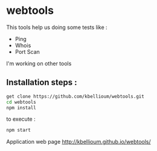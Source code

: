 # webtools

This tools help us doing some tests like :

 - Ping
 - Whois
 - Port Scan

I'm working on other tools


Installation steps :
--------------------


```bash
get clone https://github.com/kbellioum/webtools.git
cd webtools
npm install
```
to execute :
```bash
npm start
```

Application web page http://kbellioum.github.io/webtools/

